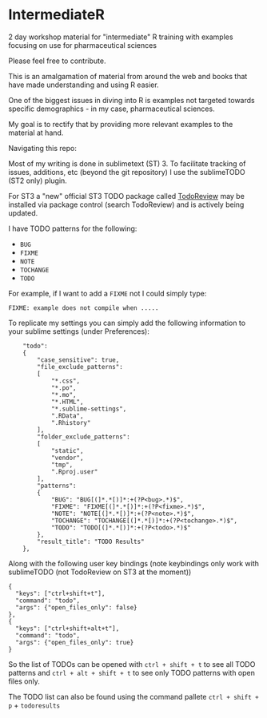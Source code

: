 IntermediateR
=============

2 day workshop material for "intermediate" R training with examples focusing on use for pharmaceutical sciences


Please feel free to contribute.

This is an amalgamation of material from around the web and books that have made understanding and using R easier. 

One of the biggest issues in diving into R is examples not targeted towards specific demographics - in my case, pharmaceutical sciences.

My goal is to rectify that by providing more relevant examples to the material at hand.

Navigating this repo:

Most of my writing is done in sublimetext (ST) 3. To facilitate tracking of issues, additions, etc (beyond the git repository) I use the sublimeTODO (ST2 only) plugin.

For ST3 a "new" official ST3 TODO package called [TodoReview](https://github.com/jonathandelgado/SublimeTodoReview) may be installed via package control (search TodoReview) and is actively being updated.

I have TODO patterns for the following:

* `BUG`
* `FIXME`
* `NOTE`
* `TOCHANGE`
* `TODO`

For example, if I want to add a `FIXME` not I could simply type:

`FIXME: example does not compile when .....`

To replicate my settings you can simply add the following information to your sublime settings (under Preferences):


```
    "todo":
    {
        "case_sensitive": true,
        "file_exclude_patterns":
        [
            "*.css",
            "*.po",
            "*.mo",
            "*.HTML",
            "*.sublime-settings",
            ".RData",
            ".Rhistory"
        ],
        "folder_exclude_patterns":
        [
            "static",
            "vendor",
            "tmp",
            ".Rproj.user"
        ],
        "patterns":
        {
            "BUG": "BUG[(]*.*[)]*:+(?P<bug>.*)$",
            "FIXME": "FIXME[(]*.*[)]*:+(?P<fixme>.*)$",
            "NOTE": "NOTE[(]*.*[)]*:+(?P<note>.*)$",
            "TOCHANGE": "TOCHANGE[(]*.*[)]*:+(?P<tochange>.*)$",
            "TODO": "TODO[(]*.*[)]*:+(?P<todo>.*)$"
        },
        "result_title": "TODO Results"
    },

```

Along with the following user key bindings (note keybindings only work with sublimeTODO (not TodoReview on ST3 at the moment))

```
{
  "keys": ["ctrl+shift+t"],
  "command": "todo",
  "args": {"open_files_only": false}
},
{
  "keys": ["ctrl+shift+alt+t"],
  "command": "todo",
  "args": {"open_files_only": true}
}

```

So the list of TODOs can be opened with `ctrl + shift + t` to see all TODO patterns and `ctrl + alt + shift + t` to see only TODO patterns with open files only.

The TODO list can also be found using the command pallete `ctrl + shift + p` + `todoresults`





